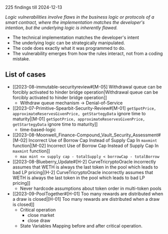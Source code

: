 
225 findings till 2024-12-13

*Logic vulnerabilities involve flaws in the business logic or protocols of a smart contract, where the implementation matches the developer's intention, but the underlying logic is inherently flawed.*
- The technical implementation matches the developer's intent
- The underlying logic can be strategically manipulated.
- The code does exactly what it was programmed to do.
- The vulnerability emerges from how the rules interact, not from a coding mistake.
## List of cases

- [[2023-08-immutable-securityreview#[M-05] Withdrawal queue can be forcibly activated to hinder bridge operation|Withdrawal queue can be forcibly activated to hinder bridge operation]]
	- Withdraw queue mechanism -> Denial-of-Service
- [[2023-07-Primitive-Spearbit-Security-Review#[M-01] `getSpotPrice, approximateReservesGivenPrice, getStartegyData` ignore time to maturity|[M-01] `getSpotPrice, approximateReservesGivenPrice, getStartegyData` ignore time to maturity]]
	- time-based-logic
- [[2023-08-Moonwell_Finance-Compound_Vault_Security_Assessment#[M-02] Incorrect Use of Borrow Cap Instead of Supply Cap In `maxmint` function|[M-02] Incorrect Use of Borrow Cap Instead of Supply Cap In `maxmint` function]]
	- `max mint <= supply cap - totalSupply < borrowCap - totalBorrow`
- [[2023-08-Blueberry_Update#[H-2] CurveTricryptoOracle incorrectly assumes that WETH is always the last token in the pool which leads to bad LP pricing|[H-2] CurveTricryptoOracle incorrectly assumes that WETH is always the last token in the pool which leads to bad LP pricing]]
	- Never hardcode assumptions about token order in multi-token pools
- [[2023-09-PoolTogether#[H-01] Too many rewards are distributed when a draw is closed|[H-01] Too many rewards are distributed when a draw is closed]]
	- Critical operation
		- close market
		- close draw
	- State Variables Mapping before and after critical operation.
